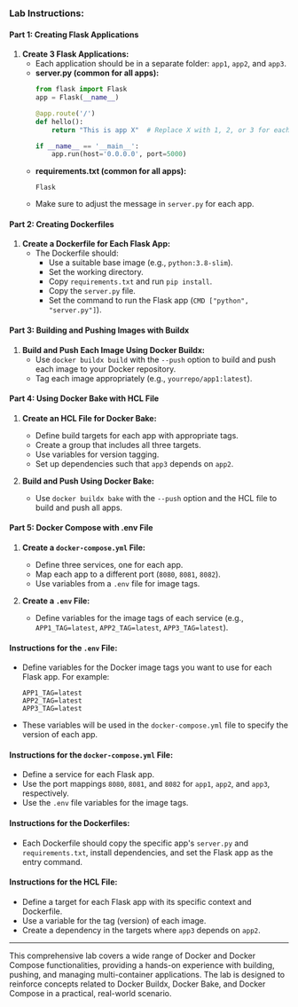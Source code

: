### Lab Instructions:

#### Part 1: Creating Flask Applications

1. **Create 3 Flask Applications:**
   - Each application should be in a separate folder: `app1`, `app2`, and `app3`.
   - **server.py (common for all apps):**
     ```python
     from flask import Flask
     app = Flask(__name__)

     @app.route('/')
     def hello():
         return "This is app X"  # Replace X with 1, 2, or 3 for each app

     if __name__ == '__main__':
         app.run(host='0.0.0.0', port=5000)
     ```
   - **requirements.txt (common for all apps):**
     ```
     Flask
     ```
   - Make sure to adjust the message in `server.py` for each app.

#### Part 2: Creating Dockerfiles

1. **Create a Dockerfile for Each Flask App:**
   - The Dockerfile should:
     - Use a suitable base image (e.g., `python:3.8-slim`).
     - Set the working directory.
     - Copy `requirements.txt` and run `pip install`.
     - Copy the `server.py` file.
     - Set the command to run the Flask app (`CMD ["python", "server.py"]`).

#### Part 3: Building and Pushing Images with Buildx

1. **Build and Push Each Image Using Docker Buildx:**
   - Use `docker buildx build` with the `--push` option to build and push each image to your Docker repository.
   - Tag each image appropriately (e.g., `yourrepo/app1:latest`).

#### Part 4: Using Docker Bake with HCL File

1. **Create an HCL File for Docker Bake:**
   - Define build targets for each app with appropriate tags.
   - Create a group that includes all three targets.
   - Use variables for version tagging.
   - Set up dependencies such that `app3` depends on `app2`.

2. **Build and Push Using Docker Bake:**
   - Use `docker buildx bake` with the `--push` option and the HCL file to build and push all apps.

#### Part 5: Docker Compose with .env File

1. **Create a `docker-compose.yml` File:**
   - Define three services, one for each app.
   - Map each app to a different port (`8080`, `8081`, `8082`).
   - Use variables from a `.env` file for image tags.

2. **Create a `.env` File:**
   - Define variables for the image tags of each service (e.g., `APP1_TAG=latest`, `APP2_TAG=latest`, `APP3_TAG=latest`).

#### Instructions for the `.env` File:

- Define variables for the Docker image tags you want to use for each Flask app. For example:
  ```
  APP1_TAG=latest
  APP2_TAG=latest
  APP3_TAG=latest
  ```
- These variables will be used in the `docker-compose.yml` file to specify the version of each app.

#### Instructions for the `docker-compose.yml` File:

- Define a service for each Flask app.
- Use the port mappings `8080`, `8081`, and `8082` for `app1`, `app2`, and `app3`, respectively.
- Use the `.env` file variables for the image tags.

#### Instructions for the Dockerfiles:

- Each Dockerfile should copy the specific app's `server.py` and `requirements.txt`, install dependencies, and set the Flask app as the entry command.

#### Instructions for the HCL File:

- Define a target for each Flask app with its specific context and Dockerfile.
- Use a variable for the tag (version) of each image.
- Create a dependency in the targets where `app3` depends on `app2`.

---

This comprehensive lab covers a wide range of Docker and Docker Compose functionalities, providing a hands-on experience with building, pushing, and managing multi-container applications. The lab is designed to reinforce concepts related to Docker Buildx, Docker Bake, and Docker Compose in a practical, real-world scenario.
